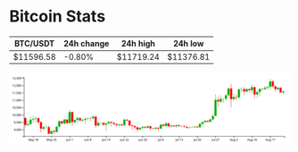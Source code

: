 # Bitcoin Stats

BTC/USDT|24h change|24h high|24h low|
|---|---|---|---|
|$11596.58|-0.80%|$11719.24|$11376.81|

<img src="./chart.svg">
